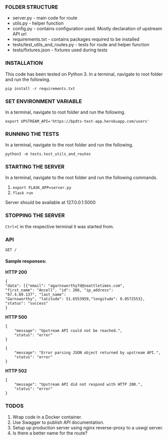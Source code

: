 ### FOLDER STRUCTURE
- server.py - main code for route
- utils.py - helper function
- config.py - contains configuration used. Mostly declaration of upstream API url
- requirements.txt - contains packages required to be installed
- tests/test_utils_and_routes.py - tests for route and helper function
- tests/fixtures.json - fixtures used during tests

### INSTALLATION
This code has been tested on Python 3. 
In a terminal, navigate to root folder and run the following.

    pip install -r requirements.txt

### SET ENVIRONMENT VARIABLE
In a terminal, navigate to root folder and run the following.

`export UPSTREAM_API='https://bpdts-test-app.herokuapp.com/users'`

### RUNNING THE TESTS
In a terminal, navigate to the root folder and run the following.

    python3 -m tests.test_utils_and_routes

### STARTING THE SERVER
In a terminal, navigate to the root folder and run the following commands.

1. `export FLASK_APP=server.py`
2. `flask run`

Server should be available at 127.0.0.1:5000

### STOPPING THE SERVER
`Ctrl+C` in the respective terminal it was started from.

### API
    GET /

#### Sample responses:
**HTTP 200**

    {
    "data": [{"email": "agarnsworthy7d@seattletimes.com", 
    "first_name": "Ancell", "id": 266, "ip_address": 
    "67.4.69.137", "last_name": 
    "Garnsworthy", "latitude": 51.6553959,"longitude": 0.0572553},
    "status": "success"    
    }

**HTTP 500**

    {
        "message": "Upstream API could not be reached.",
        "status": "error"    
    }

    {
        "message": "Error parsing JSON object returned by upstream API.",
        "status": "error"    
    }

**HTTP 502**

    {
        "message": "Upstream API did not respond with HTTP 200.",
        "status": "error"    
    }


### TODOS
1. Wrap code in a Docker container.
2. Use Swagger to publish API documentation.
3. Setup up production server using nginx reverse-proxy to a uswgi server.
4. Is there a better name for the route?